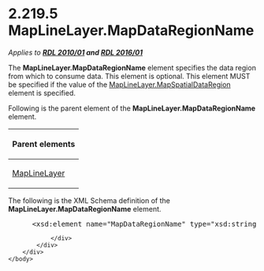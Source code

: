 <html dir="LTR" xmlns:mshelp="http://msdn.microsoft.com/mshelp" xmlns:ddue="http://ddue.schemas.microsoft.com/authoring/2003/5" xmlns:xlink="http://www.w3.org/1999/xlink" xmlns:tool="http://www.microsoft.com/tooltip">
    <head>
        <meta http-equiv="Content-Type" content="text/html; CHARSET=utf-8"></meta>
        <meta name="save" content="history"></meta>
        <title>2.219.5 MapLineLayer.MapDataRegionName</title>
        <xml>
            <mshelp:toctitle title="2.219.5 MapLineLayer.MapDataRegionName"></mshelp:toctitle>
            <mshelp:rltitle title="[MS-RDL]: MapLineLayer.MapDataRegionName"></mshelp:rltitle>
            <mshelp:keyword index="A" term="22cff541-67ab-4c56-867c-dc7f83b99e3c"></mshelp:keyword>
            <mshelp:attr name="DCSext.ContentType" value="open specification"></mshelp:attr>
            <mshelp:attr name="AssetID" value="22cff541-67ab-4c56-867c-dc7f83b99e3c"></mshelp:attr>
            <mshelp:attr name="TopicType" value="kbRef"></mshelp:attr>
            <mshelp:attr name="DCSext.Title" value="[MS-RDL]: MapLineLayer.MapDataRegionName" />
        </xml>
    </head>
    <body>
        <div id="header">
            <h1 class="heading">2.219.5 MapLineLayer.MapDataRegionName</h1>
        </div>
        <div id="mainSection">
            <div id="mainBody">
                <div id="allHistory" class="saveHistory"></div>
                <div id="sectionSection0" class="section" name="collapseableSection">
                    

<p><i>Applies to </i><a href="3428e690-a348-4ec7-8a6a-8efb42d2cdee.md"><b><i>RDL 2010/01</i></b></a><b><i>
and </i></b><a href="52ce3983-2bfc-4e72-9359-42aaf5fe4509.md"><b><i>RDL 2016/01</i></b></a></p>

<p>The <b>MapLineLayer.MapDataRegionName</b> element specifies
the data region from which to consume data. This element is optional. This
element MUST be specified if the value of the <a href="2d1c00a3-2870-479b-ab9b-bf33e73899b8.md">MapLineLayer.MapSpatialDataRegion</a>
element is specified.</p>

<p>Following is the parent element of the <b>MapLineLayer.MapDataRegionName</b>
element.</p>

<table>
 <thead>
  <tr>
   <th>
   <p>Parent elements</p>
   </th>
  </tr>
 </thead>
 <tr>
  <td>
  <p><a href="8681b1dc-d73e-4d35-b4fa-f7f459d4a304.md">MapLineLayer</a></p>
  </td>
 </tr>
</table>

<p>The following is the XML Schema definition of the <b>MapLineLayer.MapDataRegionName</b>
element.           </p>

<dl>
<dd>
<div><pre> &lt;xsd:element name=&quot;MapDataRegionName&quot; type=&quot;xsd:string&quot; minOccurs=&quot;0&quot; /&gt;
</pre></div>
</dd></dl>


                </div>
            </div>
        </div>
    </body>
</html>